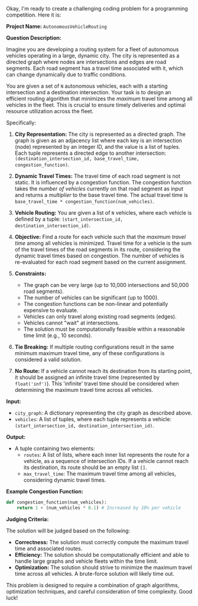 Okay, I'm ready to create a challenging coding problem for a programming competition. Here it is:

**Project Name:** `AutonomousVehicleRouting`

**Question Description:**

Imagine you are developing a routing system for a fleet of autonomous vehicles operating in a large, dynamic city. The city is represented as a directed graph where nodes are intersections and edges are road segments. Each road segment has a travel time associated with it, which can change dynamically due to traffic conditions.

You are given a set of `N` autonomous vehicles, each with a starting intersection and a destination intersection. Your task is to design an efficient routing algorithm that minimizes the *maximum* travel time among all vehicles in the fleet.  This is crucial to ensure timely deliveries and optimal resource utilization across the fleet.

Specifically:

1.  **City Representation:** The city is represented as a directed graph. The graph is given as an adjacency list where each key is an intersection (node) represented by an integer ID, and the value is a list of tuples. Each tuple represents a directed edge to another intersection: `(destination_intersection_id, base_travel_time, congestion_function)`.

2.  **Dynamic Travel Times:** The travel time of each road segment is not static. It is influenced by a congestion function. The congestion function takes the *number of vehicles* currently on that road segment as input and returns a *multiplier* to the base travel time. The actual travel time is `base_travel_time * congestion_function(num_vehicles)`.

3.  **Vehicle Routing:** You are given a list of `N` vehicles, where each vehicle is defined by a tuple: `(start_intersection_id, destination_intersection_id)`.

4.  **Objective:** Find a route for each vehicle such that the *maximum travel time* among all vehicles is minimized. Travel time for a vehicle is the sum of the travel times of the road segments in its route, considering the dynamic travel times based on congestion. The number of vehicles is re-evaluated for each road segment based on the current assignment.

5.  **Constraints:**
    *   The graph can be very large (up to 10,000 intersections and 50,000 road segments).
    *   The number of vehicles can be significant (up to 1000).
    *   The congestion functions can be non-linear and potentially expensive to evaluate.
    *   Vehicles can only travel along existing road segments (edges).
    *   Vehicles cannot "wait" at intersections.
    *   The solution must be computationally feasible within a reasonable time limit (e.g., 10 seconds).

6.  **Tie Breaking:** If multiple routing configurations result in the same minimum maximum travel time, any of these configurations is considered a valid solution.

7.  **No Route:** If a vehicle cannot reach its destination from its starting point, it should be assigned an infinite travel time (represented by `float('inf')`). This 'infinite' travel time should be considered when determining the maximum travel time across all vehicles.

**Input:**

*   `city_graph`: A dictionary representing the city graph as described above.
*   `vehicles`: A list of tuples, where each tuple represents a vehicle: `(start_intersection_id, destination_intersection_id)`.

**Output:**

*   A tuple containing two elements:
    *   `routes`: A list of lists, where each inner list represents the route for a vehicle, as a sequence of intersection IDs. If a vehicle cannot reach its destination, its route should be an empty list `[]`.
    *   `max_travel_time`: The maximum travel time among all vehicles, considering dynamic travel times.

**Example Congestion Function:**

```python
def congestion_function(num_vehicles):
    return 1 + (num_vehicles * 0.1) # Increased by 10% per vehicle
```

**Judging Criteria:**

The solution will be judged based on the following:

*   **Correctness:** The solution must correctly compute the maximum travel time and associated routes.
*   **Efficiency:** The solution should be computationally efficient and able to handle large graphs and vehicle fleets within the time limit.
*   **Optimization:** The solution should strive to minimize the maximum travel time across all vehicles. A brute-force solution will likely time out.

This problem is designed to require a combination of graph algorithms, optimization techniques, and careful consideration of time complexity. Good luck!
